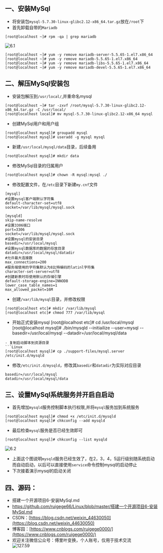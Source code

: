 ## 一、安装MySql
- 将安装包`mysql-5.7.30-linux-glibc2.12-x86_64.tar.gz`放在`/root`下
- 首先卸载自带的`Mariadb`
```Linux
[root@localhost ~]# rpm -qa | grep mariadb
```
![6.1](https://imgkr2.cn-bj.ufileos.com/78435cd8-7e6a-4665-9aef-d92d25c93a55.png?UCloudPublicKey=TOKEN_8d8b72be-579a-4e83-bfd0-5f6ce1546f13&Signature=%252BYNQk3JUmRk2NWpor1Db5N4iE3g%253D&Expires=1596725995)
```Linux
[root@localhost ~]# yum -y remove mariadb-server-5.5.65-1.el7.x86_64
[root@localhost ~]# yum -y remove mariadb-5.5.65-1.el7.x86_64
[root@localhost ~]# yum -y remove mariadb-libs-5.5.65-1.el7.x86_64
[root@localhost ~]# yum -y remove mariadb-devel-5.5.65-1.el7.x86_64
```
## 二、解压MySql安装包
- 安装包解压到`/usr/local/`,并重命名mysql
```Linux
[root@localhost ~]# tar -zxvf /root/mysql-5.7.30-linux-glibc2.12-x86_64.tar.gz -C /usr/local/
[root@localhost local]# mv mysql-5.7.30-linux-glibc2.12-x86_64 mysql
```
- 创建MySql用户和用户组
```Linux
[root@localhost mysql]# groupadd mysql
[root@localhost mysql]# useradd -g mysql mysql
```
- 新建`/usr/local/mysql/data`目录，后续备用
```Linux
[root@localhost mysql]# mkdir data
```
- 修改MySql目录的归属用户
```Linux
[root@localhost mysql]# chown -R mysql:mysql ./
```
- 修改配置文件，在`/etc`目录下新建`my.cnf`文件
```vim
[mysql]
#设置mysql客户端默认字符集
default-character-set=utf8
socket=/var/lib/mysql/mysql.sock

[mysqld]
skip-name-resolve
#设置3306端口
port=3306
socket=/var/lib/mysql/mysql.sock
#设置mysql的安装目录
basedir=/usr/local/mysql
#设置mysql数据库的数据的存放目录
datadir=/usr/local/mysql/datadir
#允许最大连接数
max_connections=200
#服务端使用的字符集默认为8比特编码的latinl字符集
character-set-server=utf8
#创建新表时将使用默认的存储引擎
default-storage-engine=INNODB
lower_case_table_names=1
max_allowed_packet=16M
```
- 创建`/var/lib/mysql`目录，并修改权限
```Linux
[root@localhost etc]# mkdir /var/lib/mysql
[root@localhost etc]# chmod 777 /var/lib/mysql
```
- 开始正式安装mysql
[root@localhost etc]# cd /usr/local/mysql
[root@localhost mysql]# ./bin/mysqld --initiailize --user=mysql --basedir=/usr/local/mysql --datadir=/usr/local/mysql/data
```
- 复制启动脚本到资源目录
```Linux
[root@localhost mysql]# cp ./support-files/mysql.server /etc/init.d/mysqld
```
- 修改`/etc/init.d/mysqld`，修改其`basedir`和`datadir`为实际对应目录
```vim
basedir=/usr/local/mysql
datadir=/usr/local/mysql/data
```
## 三、设置MySql系统服务并开启自启动
- 首先增加`mysqld`服务控制脚本执行权限,并将`mysql`服务加到系统服务
```Linux
[root@localhost mysql]# chmod +x /etc/init.d/mysqld
[root@localhost mysql]# chkconfig --add mysqld
```
- 最后检查`mysql`服务是否已经生效即可
```Linux
[root@localhost mysql]# chkconfig --list mysqld
```
![6.2](https://imgkr2.cn-bj.ufileos.com/a74766b1-18e9-481a-b0bf-b31f9eaea424.png?UCloudPublicKey=TOKEN_8d8b72be-579a-4e83-bfd0-5f6ce1546f13&Signature=ZB5dlzOCq3%252BZh2MCQcZIEuGQdtM%253D&Expires=1596729736)
- 上面这个图说明`mysqld`服务已经生效了，在2，3，4，5运行级别随系统启动而自动启动，以后可以直接使用`service`命令控制mysql的启动停止
- 下次接着演示mysql的启动关闭

## 四、源码：
- 搭建一个开源项目6-安装MySql.md
- https://github.com/ruigege66/Linux/blob/master/搭建一个开源项目6-安装MySql.md
- CSDN：[https://blog.csdn.net/weixin_44630050](https://blog.csdn.net/weixin_44630050)
- 博客园：[https://www.cnblogs.com/ruigege0000/](https://www.cnblogs.com/ruigege0000/)
- 欢迎关注微信公众号：傅里叶变换，个人账号，仅用于技术交流\
![127.59](https://static01.imgkr.com/temp/bd7c665638af480e97f18afd5062a416.jpg)
